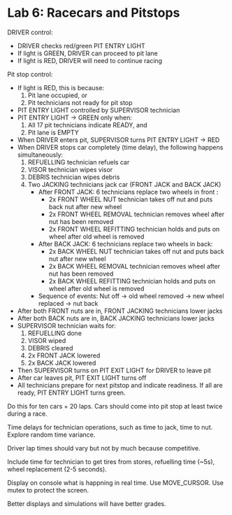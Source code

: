 <h1>Lab 6: Racecars and Pitstops</h1>

DRIVER control:
- DRIVER checks red/green PIT ENTRY LIGHT 
- If light is GREEN, DRIVER can proceed to pit lane
- If light is RED, DRIVER will need to continue racing

Pit stop control:
- If light is RED, this is because:
    1. Pit lane occupied, or
    2. Pit technicians not ready for pit stop
- PIT ENTRY LIGHT controlled by SUPERVISOR technician
- PIT ENTRY LIGHT -> GREEN only when:
    1. All 17 pit technicians indicate READY, and
    2. Pit lane is EMPTY
- When DRIVER enters pit, SUPERVISOR turns PIT ENTRY LIGHT -> RED 
- When DRIVER stops car completely (time delay), the following happens simultaneously:
    1. REFUELLING technician refuels car
    2. VISOR technician wipes visor
    3. DEBRIS technician wipes debris
    4. Two JACKING technicians jack car (FRONT JACK and BACK JACK)
        - After FRONT JACK: 6 technicians replace two wheels in front :
            -  2x FRONT WHEEL NUT technician takes off nut and puts back nut after new wheel
            -  2x FRONT WHEEL REMOVAL technician removes wheel after nut has been removed
            - 2x FRONT WHEEL REFITTING technician holds and puts on wheel after old wheel is removed
        - After BACK JACK: 6 technicians replace two wheels in back:
            -   2x BACK WHEEL NUT technician takes off nut and puts back nut after new wheel
            -  2x BACK WHEEL REMOVAL technician removes wheel after nut has been removed
            - 2x BACK WHEEL REFITTING technician holds and puts on wheel after old wheel is removed 
        - Sequence of events: Nut off -> old wheel removed -> new wheel replaced -> nut back 
- After both FRONT nuts are in, FRONT JACKING technicians lower jacks
- After both BACK nuts are in, BACK JACKING technicians lower jacks
- SUPERVISOR technician waits for:
    1. REFUELLING done
    2. VISOR wiped
    3. DEBRIS cleared
    4. 2x FRONT JACK lowered
    5. 2x BACK JACK lowered
- Then SUPERVISOR turns on PIT EXIT LIGHT for DRIVER to leave pit
- After car leaves pit, PIT EXIT LIGHT turns off
- All technicians prepare for next pitstop and indicate readiness. If all are ready, PIT ENTRY LIGHT turns green.

Do this for ten cars + 20 laps. 
Cars should come into pit stop at least twice during a race. 

Time delays for technician operations, such as time to jack, time to nut. Explore random time variance. 

Driver lap times should vary but not by much because competitive. 

Include time for technician to get tires from stores, refuelling time (~5s), wheel replacement (2-5 seconds). 

Display on console what is happning in real time. Use MOVE_CURSOR. Use mutex to protect the screen.  

Better displays and simulations will have better grades.
    
